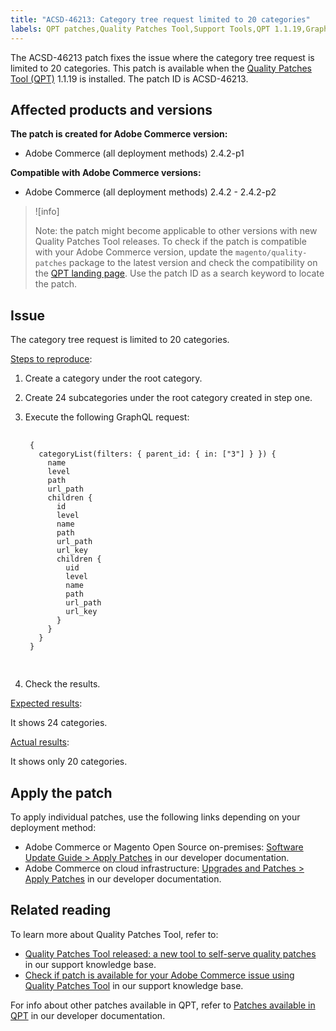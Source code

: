 ```yaml
---
title: "ACSD-46213: Category tree request limited to 20 categories"
labels: QPT patches,Quality Patches Tool,Support Tools,QPT 1.1.19,GraphQL,category tree,request ,Magento,Adobe Commerce,cloud infrastructure,on-premises,2.4.2,2.4.2-p1,2.4.2-p2
---
```


The ACSD-46213 patch fixes the issue where the category tree request is limited to 20 categories. This patch is available when the [Quality Patches Tool (QPT)](https://support.magento.com/hc/en-us/articles/360047139492) 1.1.19 is installed. The patch ID is ACSD-46213. 

## Affected products and versions

**The patch is created for Adobe Commerce version:**

* Adobe Commerce (all deployment methods) 2.4.2-p1

**Compatible with Adobe Commerce versions:**

* Adobe Commerce (all deployment methods) 2.4.2 - 2.4.2-p2

>![info]
>
>Note: the patch might become applicable to other versions with new Quality Patches Tool releases. To check if the patch is compatible with your Adobe Commerce version, update the `magento/quality-patches` package to the latest version and check the compatibility on the [QPT landing page](https://devdocs.magento.com/quality-patches/tool.html#patch-grid). Use the patch ID as a search keyword to locate the patch.


## Issue

The category tree request is limited to 20 categories.

<ins>Steps to reproduce</ins>:

1. Create a category under the root category.
1. Create 24 subcategories under the root category created in step one.
1. Execute the following GraphQL request:

    <pre>
    <code class="language-graphql">
    {
      categoryList(filters: { parent_id: { in: ["3"] } }) {
        name
        level
        path
        url_path
        children {
          id
          level
          name
          path
          url_path
          url_key
          children {
            uid
            level
            name
            path
            url_path
            url_key
          }
        }
      }
    }  
    </code>
    </pre>

1. Check the results.

<ins>Expected results</ins>:

It shows 24 categories.

<ins>Actual results</ins>:

It shows only 20 categories.

## Apply the patch

To apply individual patches, use the following links depending on your deployment method:

* Adobe Commerce or Magento Open Source on-premises: [Software Update Guide > Apply Patches](https://devdocs.magento.com/guides/v2.4/comp-mgr/patching/mqp.html) in our developer documentation.
* Adobe Commerce on cloud infrastructure: [Upgrades and Patches > Apply Patches](https://devdocs.magento.com/cloud/project/project-patch.html) in our developer documentation.

## Related reading

To learn more about Quality Patches Tool, refer to:

* [Quality Patches Tool released: a new tool to self-serve quality patches](https://support.magento.com/hc/en-us/articles/360047139492) in our support knowledge base.
* [Check if patch is available for your Adobe Commerce issue using Quality Patches Tool](https://support.magento.com/hc/en-us/articles/360047125252) in our support knowledge base.

For info about other patches available in QPT, refer to [Patches available in QPT](https://devdocs.magento.com/quality-patches/tool.html#patch-grid) in our developer documentation.
